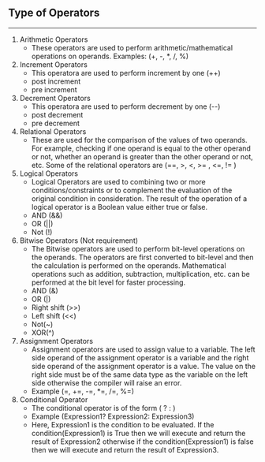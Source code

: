 ## Type of Operators
---
1. Arithmetic Operators
    - These operators are used to perform arithmetic/mathematical operations on operands. Examples: (+, -, *, /, %)
2. Increment Operators
    - This operatora are used to perform increment by one (++)
    - post increment
    - pre increment
3. Decrement Operators
     - This operatora are used to perform decrement by one (--)
    - post decrement
    - pre decrement
4. Relational Operators
    - These are used for the comparison of the values of two operands. For example, checking if one operand is equal to the other operand or not, whether an operand is greater than the other operand or not, etc. Some of the relational operators are (==, >, <, >= , <=, != )
5. Logical Operators
    - Logical Operators are used to combining two or more conditions/constraints or to complement the evaluation of the original condition in consideration. The result of the operation of a logical operator is a Boolean value either true or false. 
    - AND (&&)
    - OR (||)
    - Not (!)
6. Bitwise Operators (Not requirement)
    - The Bitwise operators are used to perform bit-level operations on the operands. The operators are first converted to bit-level and then the calculation is performed on the operands. Mathematical operations such as addition, subtraction, multiplication, etc. can be performed at the bit level for faster processing.
    - AND (&)
    - OR (|)
    - Right shift (>>)
    - Left shift (<<)
    - Not(~)
    - XOR(^)
7. Assignment Operators
    - Assignment operators are used to assign value to a variable. The left side operand of the assignment operator is a variable and the right side operand of the assignment operator is a value. The value on the right side must be of the same data type as the variable on the left side otherwise the compiler will raise an error.
    - Example (=, +=, -=, *=, /=, %=)
8. Conditional Operator
    - The conditional operator is of the form ( ? : )
    - Example (Expression1? Expression2: Expression3)
    - Here, Expression1 is the condition to be evaluated. If the condition(Expression1) is True then we will execute and return the result of Expression2 otherwise if the condition(Expression1) is false then we will execute and return the result of Expression3.
